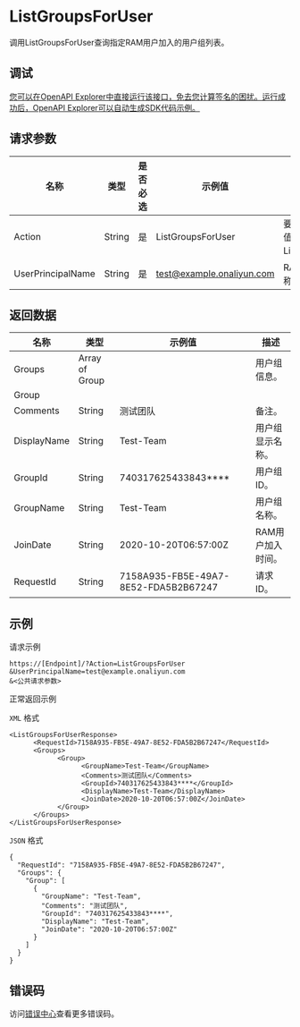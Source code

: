# ListGroupsForUser

调用ListGroupsForUser查询指定RAM用户加入的用户组列表。

## 调试

[您可以在OpenAPI Explorer中直接运行该接口，免去您计算签名的困扰。运行成功后，OpenAPI Explorer可以自动生成SDK代码示例。](https://api.aliyun.com/#product=Ims&api=ListGroupsForUser&type=RPC&version=2019-08-15)

## 请求参数

|名称|类型|是否必选|示例值|描述|
|--|--|----|---|--|
|Action|String|是|ListGroupsForUser|要执行的操作。取值：ListGroupsForUser。 |
|UserPrincipalName|String|是|test@example.onaliyun.com|RAM用户的登录名称。 |

## 返回数据

|名称|类型|示例值|描述|
|--|--|---|--|
|Groups|Array of Group| |用户组信息。 |
|Group| | | |
|Comments|String|测试团队|备注。 |
|DisplayName|String|Test-Team|用户组显示名称。 |
|GroupId|String|740317625433843\*\*\*\*|用户组ID。 |
|GroupName|String|Test-Team|用户组名称。 |
|JoinDate|String|2020-10-20T06:57:00Z|RAM用户加入时间。 |
|RequestId|String|7158A935-FB5E-49A7-8E52-FDA5B2B67247|请求ID。 |

## 示例

请求示例

```
https://[Endpoint]/?Action=ListGroupsForUser
&UserPrincipalName=test@example.onaliyun.com
&<公共请求参数>
```

正常返回示例

`XML` 格式

```
<ListGroupsForUserResponse>
	  <RequestId>7158A935-FB5E-49A7-8E52-FDA5B2B67247</RequestId>
	  <Groups>
		    <Group>
			      <GroupName>Test-Team</GroupName>
			      <Comments>测试团队</Comments>
                  <GroupId>740317625433843****</GroupId>
			      <DisplayName>Test-Team</DisplayName>
			      <JoinDate>2020-10-20T06:57:00Z</JoinDate>
		    </Group>
	  </Groups>
</ListGroupsForUserResponse>
```

`JSON` 格式

```
{
  "RequestId": "7158A935-FB5E-49A7-8E52-FDA5B2B67247",
  "Groups": {
    "Group": [
      {
        "GroupName": "Test-Team",
        "Comments": "测试团队",
        "GroupId": "740317625433843****",
        "DisplayName": "Test-Team",
        "JoinDate": "2020-10-20T06:57:00Z"
      }
    ]
  }
}
```

## 错误码

访问[错误中心](https://error-center.alibabacloud.com/status/product/Ims)查看更多错误码。

